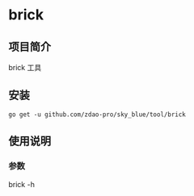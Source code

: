 # brick

## 项目简介
brick 工具

## 安装

`go get -u github.com/zdao-pro/sky_blue/tool/brick`

## 使用说明

### 参数

brick -h
